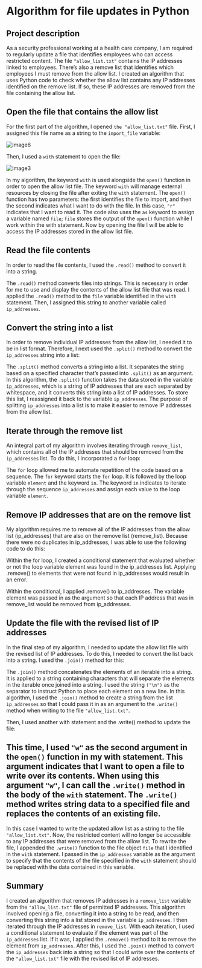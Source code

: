 <!-- Output copied to clipboard! -->

<!-----

Yay, no errors, warnings, or alerts!

Conversion time: 0.9 seconds.


Using this Markdown file:

1. Paste this output into your source file.
2. See the notes and action items below regarding this conversion run.
3. Check the rendered output (headings, lists, code blocks, tables) for proper
   formatting and use a linkchecker before you publish this page.

Conversion notes:

* Docs to Markdown version 1.0β34
* Sat Sep 30 2023 12:25:24 GMT-0700 (PDT)
* Source doc: Algorithm for file updates in Python
----->



# Algorithm for file updates in Python


## Project description

As a security professional working at a health care company, I am required to regularly update a file that identifies employees who can access restricted content. The file `"allow_list.txt"` contains the IP addresses linked to employees. There’s also a remove list that identifies which employees I must remove from the allow list. I created an algorithm that uses Python code to check whether the allow list contains any IP addresses identified on the remove list. If so, these IP addresses are removed from the file containing the allow list.   


## Open the file that contains the allow list

For the first part of the algorithm, I opened `the "allow_list.txt"` file. First, I assigned this file name as a string to the `import_file` variable: 

![image6](https://github.com/markach151/PythonFileUpdateAlgorithm/assets/84886088/32d9bd6d-8ff1-49d2-9170-68ea3d5205e2)

Then, I used a `with` statement to open the file: 

![image3](https://github.com/markach151/PythonFileUpdateAlgorithm/assets/84886088/6a3eff10-a50e-48d3-b211-c785e0ae815e)

In my algorithm, the keyword `with` is used alongside the `open()` function in order to open the allow list file. The keyword `with` will manage external resources by closing the file after exiting the `with` statement. The `open()` function has two parameters: the first identifies the file to import, and then the second indicates what I want to do with the file. In this case, `"r"` indicates that I want to read it. The code also uses the `as` keyword to assign a variable named `file`; `file` stores the output of the `open()` function while I work within the with statement. Now by opening the file I will be able to access the IP addresses stored in the allow list file.  


## Read the file contents

In order to read the file contents, I used the `.read()` method to convert it into a string. 

The `.read()` method converts files into strings. This is necessary in order for me to use and display the contents of the allow list file that was read. I applied the `.read()` method to the `file` variable identified in the `with` statement. Then, I assigned this string to another variable called `ip_addresses`. 


## Convert the string into a list

In order to remove individual IP addresses from the allow list, I needed it to be in list format. Therefore, I next used the `.split()` method to convert the `ip_addresses` string into a list:

The `.split()` method converts a string into a list. It separates the string based on a specified character that’s passed into `.split()` as an argument. In this algorithm, the `.split()` function takes the data stored in the variable `ip_addresses`, which is a string of IP addresses that are each separated by whitespace, and it converts this string into a list of IP addresses. To store this list, I reassigned it back to the variable `ip_addresses`. The purpose of splitting `ip_addresses` into a list is to make it easier to remove IP addresses from the allow list.  


## Iterate through the remove list

An integral part of my algorithm involves iterating through `remove_list`, which contains all of the IP addresses that should be removed from the `ip_addresses` list. To do this, I incorporated a `for` loop:


The `for` loop allowed me to automate repetition of the code based on a sequence. The `for` keyword starts the `for` loop. It is followed by the loop variable `element` and the keyword `in`. The keyword `in` indicates to iterate through the sequence `ip_addresses` and assign each value to the loop variable `element`.  


## Remove IP addresses that are on the remove list

My algorithm requires me to remove all of the IP addresses from the allow list (ip_addresses) that are also on the remove list (remove_list). Because there were no duplicates in ip_addresses, I was able to use the following code to do this:  

Within the for loop, I created a conditional statement that evaluated whether or not the loop variable element was found in the ip_addresses list. Applying .remove() to elements that were not found in ip_addresses would result in an error. 

Within the conditional, I applied .remove() to ip_addresses. The variable element was passed in as the argument so that each IP address that was in remove_list would be removed from ip_addresses. 


## Update the file with the revised list of IP addresses 

In the final step of my algorithm, I needed to update the allow list file with the revised list of IP addresses. To do this, I needed to convert the list back into a string. I used the `.join()` method for this:

The `.join()` method concatenates the elements of an iterable into a string. It is applied to a string containing characters that will separate the elements in the iterable once joined into a string. I used the string `("\n")` as the separator to instruct Python to place each element on a new line. In this algorithm, I used the `.join()` method to create a string from the list `ip_addresses` so that I could pass it in as an argument to the `.write()` method when writing to the file `"allow_list.txt"`. 

Then, I used another with statement and the .write() method to update the file:


## This time, I used `"w"` as the second argument in the `open()` function in my with statement. This argument indicates that I want to open a file to write over its contents. When using this argument `"w"`, I can call the `.write()` method in the body of the `with` statement. The `.write()` method writes string data to a specified file and replaces the contents of an existing file.

In this case I wanted to write the updated allow list as a string to the file `"allow_list.txt"`. Now, the restricted content will no longer be accessible to any IP addresses that were removed from the allow list. To rewrite the file, I appended the `.write()` function to the file object `file` that I identified in the `with` statement. I passed in the `ip_addresses` variable as the argument to specify that the contents of the file specified in the `with` statement should be replaced with the data contained in this variable.


## Summary

I created an algorithm that removes IP addresses in a `remove_list` variable from the `"allow_list.txt"` file of permitted IP addresses. This algorithm involved opening a file, converting it into a string to be read, and then converting this string into a list stored in the variable `ip_addresses`. I then iterated through the IP addresses in `remove_list`. With each iteration, I used a conditional statement to evaluate if the element was part of the `ip_addresses` list. If it was, I applied the `.remove()` method to it to remove the element from `ip_addresses`. After this, I used the `.join()` method to convert the `ip_addresses` back into a string so that I could write over the contents of the `"allow_list.txt"` file with the revised list of IP addresses.
